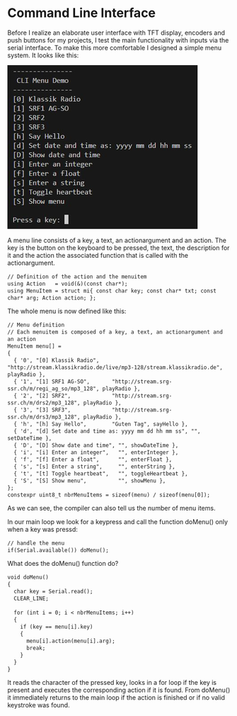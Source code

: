 # Command Line Interface
Before I realize an elaborate user interface with TFT display, encoders and 
push buttons for my projects, I test the main functionality with inputs via the 
serial interface. To make this more comfortable I designed a simple menu 
system. It looks like this:

![CLI](images/cli.jpg)

A menu line consists of a key, a text, an actionargument and an action. The 
key is the button on the keyboard to be pressed, the text, the description for 
it and the action the associated function that is called with the actionargument. 

```
// Definition of the action and the menuitem
using Action   = void(&)(const char*);
using MenuItem = struct mi{ const char key; const char* txt; const char* arg; Action action; };
```

The whole menu is now defined like this:
```
// Menu definition
// Each menuitem is composed of a key, a text, an actionargument and an action
MenuItem menu[] = 
{
  { '0', "[0] Klassik Radio",    "http://stream.klassikradio.de/live/mp3-128/stream.klassikradio.de", playRadio },
  { '1', "[1] SRF1 AG-SO",       "http://stream.srg-ssr.ch/m/regi_ag_so/mp3_128", playRadio },
  { '2', "[2] SRF2",             "http://stream.srg-ssr.ch/m/drs2/mp3_128", playRadio },
  { '3', "[3] SRF3",             "http://stream.srg-ssr.ch/m/drs3/mp3_128", playRadio },  
  { 'h', "[h] Say Hello",        "Guten Tag", sayHello },
  { 'd', "[d] Set date and time as: yyyy mm dd hh mm ss", "", setDateTime },
  { 'D', "[D] Show date and time", "", showDateTime },
  { 'i', "[i] Enter an integer",   "", enterInteger },
  { 'f', "[f] Enter a float",      "", enterFloat },
  { 's', "[s] Enter a string",     "", enterString },
  { 't', "[t] Toggle heartbeat",   "", toggleHeartbeat },
  { 'S', "[S] Show menu",          "", showMenu },
};
constexpr uint8_t nbrMenuItems = sizeof(menu) / sizeof(menu[0]);
```
As we can see, the compiler can also tell us the number of menu items.

In our main loop we look for a keypress and call the function doMenu() 
only when a key was pressd:
```
// handle the menu
if(Serial.available()) doMenu();
```

What does the doMenu() function do?
```
void doMenu()
{
  char key = Serial.read();
  CLEAR_LINE;

  for (int i = 0; i < nbrMenuItems; i++)
  {
    if (key == menu[i].key)
    {
      menu[i].action(menu[i].arg);
      break;
    }
  } 
}
```
It reads the character of the pressed key, looks in a for loop if the key is 
present and executes the corresponding action if it is found. From doMenu() it 
immediately returns to the main loop if the action is finished or if no valid 
keystroke was found.
